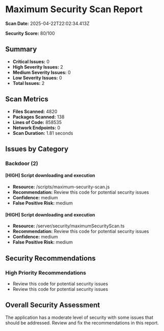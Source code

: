 # Maximum Security Scan Report

**Scan Date:** 2025-04-22T22:02:34.413Z

**Security Score:** 80/100

## Summary

- **Critical Issues:** 0
- **High Severity Issues:** 2
- **Medium Severity Issues:** 0
- **Low Severity Issues:** 0
- **Total Issues:** 2

## Scan Metrics

- **Files Scanned:** 4820
- **Packages Scanned:** 138
- **Lines of Code:** 858535
- **Network Endpoints:** 0
- **Scan Duration:** 1.81 seconds

## Issues by Category

### Backdoor (2)

#### [HIGH] Script downloading and execution

- **Resource:** /scripts/maximum-security-scan.js
- **Recommendation:** Review this code for potential security issues
- **Confidence:** medium
- **False Positive Risk:** medium

#### [HIGH] Script downloading and execution

- **Resource:** /server/security/maximumSecurityScan.ts
- **Recommendation:** Review this code for potential security issues
- **Confidence:** medium
- **False Positive Risk:** medium

## Security Recommendations

### High Priority Recommendations

- Review this code for potential security issues
- Review this code for potential security issues

## Overall Security Assessment

The application has a moderate level of security with some issues that should be addressed. Review and fix the recommendations in this report.

